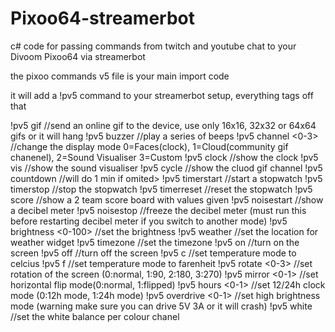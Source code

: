 # Pixoo64-streamerbot
c# code for passing commands from twitch and youtube chat to your Divoom Pixoo64 via streamerbot


the pixoo commands v5 file is your main import code

it will add a !pv5 command to your streamerbot setup, everything tags off that


!pv5 gif <url to a gif>               //send an online gif to the device, use only 16x16, 32x32 or 64x64 gifs or it will hang
!pv5 buzzer                           //play a series of beeps
!pv5 channel <0-3>                    //change the display mode 0=Faces(clock), 1=Cloud(community gif chanenel), 2=Sound Visualiser 3=Custom
!pv5 clock                            //show the clock
!pv5 vis                              //show the sound visualiser
!pv5 cycle                            //show the cluod gif channel
!pv5 countdown <number of minutes>    //will do 1 min if omited>
!pv5 timerstart                       //start a stopwatch
!pv5 timerstop                        //stop the stopwatch
!pv5 timerreset                       //reset the stopwatch
!pv5 score <red score> <blue score>   //show a 2 team score board with values given
!pv5 noisestart                       //show a decibel meter
!pv5 noisestop                        //freeze the decibel meter (must run this before restarting decibel meter if you switch to another mode)
!pv5 brightness <0-100>               //set the brightness
!pv5 weather <longtitude> <latitude>  //set the location for weather widget
!pv5 timezone <timezone string>       //set the timezone
!pv5 on                               //turn on the screen
!pv5 off                              //turn off the screen
!pv5 c                                //set temperature mode to celcius
!pv5 f                                //set temperature mode to farenheit
!pv5 rotate <0-3>                     //set rotation of the screen (0:normal, 1:90, 2:180, 3:270)
!pv5 mirror <0-1>                     //set horizontal flip mode(0:normal, 1:flipped)
!pv5 hours <0-1>                      //set 12/24h clock mode (0:12h mode, 1:24h mode)
!pv5 overdrive <0-1>                  //set high brightness mode (warning make sure you can drive 5V 3A or it will crash)
!pv5 white <red strength> <green strength> <blue strength>  //set the white balance per colour chanel

